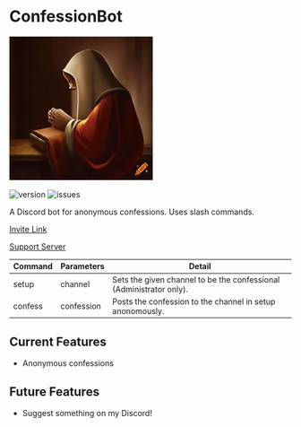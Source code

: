 # ConfessionBot
![pfp](/pfp-small.png?raw=true)

![version](https://img.shields.io/github/v/release/ian-c-m/confession-bot) ![issues](https://img.shields.io/github/issues/ian-c-m/confession-bot)

A Discord bot for anonymous confessions. Uses slash commands.

[Invite Link](https://discord.com/api/oauth2/authorize?client_id=1060178760625815634&permissions=2048&scope=bot)

[Support Server](https://discord.gg/x7CyFRA5s6)

| Command | Parameters | Detail |
|-|-|-|
| setup | channel | Sets the given channel to be the confessional (Administrator only). |
| confess | confession | Posts the confession to the channel in setup anonomously. |

## Current Features
- Anonymous confessions

## Future Features
- Suggest something on my Discord!
